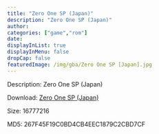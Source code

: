 ```yaml
---
title: "Zero One SP (Japan)"
description: "Zero One SP (Japan)"
author: 
categories: ["game","rom"]
date: 
displayInList: true
displayInMenu: false
dropCap: false
featuredImage: /img/gba/Zero One SP [Japan].jpg
---
```


Description: Zero One SP (Japan)

Download: <a style="text-decoration:underline;" href="https://mega.nz/#!DCI0AChb!Zhvs19Sj19YrDf_z3bcxsN534f-vOygqvYjCHW59c3c" target = "_blank" rel = "nofollow" > Zero One SP (Japan)</a>

Size: 16777216

MD5: 267F45F19C0BD4CB4EEC1879C2CBD7CF

